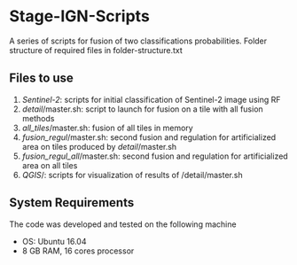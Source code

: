 # Stage-IGN-Scripts
A series of scripts for fusion of two classifications probabilities.
Folder structure of required files in folder-structure.txt

## Files to use
1. _Sentinel-2_: scripts for initial classification of Sentinel-2 image using RF
1. _detail_/master.sh: script to launch for fusion on a tile with all fusion methods
2. _all_tiles_/master.sh: fusion of all tiles in memory
3. _fusion_regul_/master.sh: second fusion and regulation for artificialized area on tiles produced by _detail_/master.sh
3. _fusion_regul_all_/master.sh: second fusion and regulation for artificialized area on all tiles
4. _QGIS_/: scripts for visualization of results of /detail/master.sh

## System Requirements
The code was developed and tested on the following machine
- OS: Ubuntu 16.04
- 8 GB RAM, 16 cores processor
